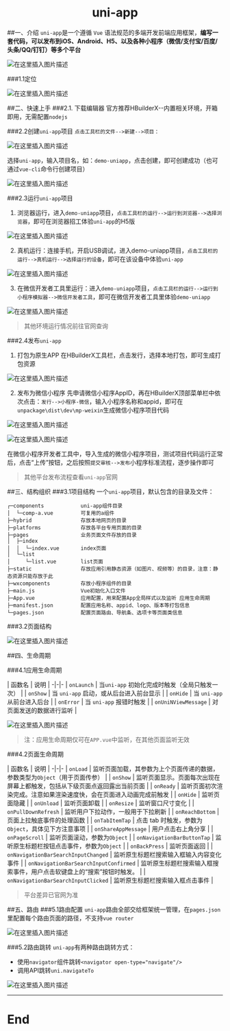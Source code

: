# <center><font>uni-app</font></center>

##一、介绍
`uni-app`是一个遵循 `Vue` 语法规范的多端开发前端应用框架，**编写一套代码，可以发布到iOS、Android、H5、以及各种小程序（微信/支付宝/百度/头条/QQ/钉钉）等多个平台**

![在这里插入图片描述](https://img-blog.csdnimg.cn/20191220133448989.jpg?x-oss-process=image/watermark,type_ZmFuZ3poZW5naGVpdGk,shadow_10,text_aHR0cHM6Ly9ibG9nLmNzZG4ubmV0L3dlaXhpbl80NDI2Njc2MQ==,size_16,color_FFFFFF,t_70)

###1.1定位

![在这里插入图片描述](https://img-blog.csdnimg.cn/20191220133612273.jpg?x-oss-process=image/watermark,type_ZmFuZ3poZW5naGVpdGk,shadow_10,text_aHR0cHM6Ly9ibG9nLmNzZG4ubmV0L3dlaXhpbl80NDI2Njc2MQ==,size_16,color_FFFFFF,t_70)

##二、快速上手
###2.1. 下载编辑器
官方推荐HBuilderX--内置相关环境，开箱即用，无需配置`nodejs`

###2.2创建`uni-app`项目
`点击工具栏的文件-->新建-->项目：`

![在这里插入图片描述](https://img-blog.csdnimg.cn/20191220133850574.png?x-oss-process=image/watermark,type_ZmFuZ3poZW5naGVpdGk,shadow_10,text_aHR0cHM6Ly9ibG9nLmNzZG4ubmV0L3dlaXhpbl80NDI2Njc2MQ==,size_16,color_FFFFFF,t_70)

选择`uni-app`，输入项目名，如：`demo-uniapp`，点击创建，即可创建成功（也可通过`vue-cli`命令行创建项目）

![在这里插入图片描述](https://img-blog.csdnimg.cn/20191220134021489.png?x-oss-process=image/watermark,type_ZmFuZ3poZW5naGVpdGk,shadow_10,text_aHR0cHM6Ly9ibG9nLmNzZG4ubmV0L3dlaXhpbl80NDI2Njc2MQ==,size_16,color_FFFFFF,t_70)

###2.3运行`uni-app`项目
1. 浏览器运行，进入`demo-uniapp`项目，`点击工具栏的运行-->运行到浏览器-->选择浏览器`，即可在浏览器招工体验`uni-app`的H5版

![在这里插入图片描述](https://img-blog.csdnimg.cn/2019122013455398.png)

2. 真机运行：连接手机，开启USB调试，进入demo-uniapp项目，`点击工具栏的运行-->真机运行-->选择运行的设备`，即可在该设备中体验`uni-app`

![在这里插入图片描述](https://img-blog.csdnimg.cn/20191220134733502.png?x-oss-process=image/watermark,type_ZmFuZ3poZW5naGVpdGk,shadow_10,text_aHR0cHM6Ly9ibG9nLmNzZG4ubmV0L3dlaXhpbl80NDI2Njc2MQ==,size_16,color_FFFFFF,t_70)

3. 在微信开发者工具里运行：进入`demo-uniapp`项目，`点击工具栏的运行-->运行到小程序模拟器-->微信开发者工具`，即可在微信开发者工具里体验`demo-uniapp`

![在这里插入图片描述](https://img-blog.csdnimg.cn/20191220134905445.png?x-oss-process=image/watermark,type_ZmFuZ3poZW5naGVpdGk,shadow_10,text_aHR0cHM6Ly9ibG9nLmNzZG4ubmV0L3dlaXhpbl80NDI2Njc2MQ==,size_16,color_FFFFFF,t_70)

>其他环境运行情况前往官网查询

###2.4发布`uni-app`
1. 打包为原生APP
在HBuilderX工具栏，点击发行，选择本地打包，即可生成打包资源

![在这里插入图片描述](https://img-blog.csdnimg.cn/20191220135141953.png?x-oss-process=image/watermark,type_ZmFuZ3poZW5naGVpdGk,shadow_10,text_aHR0cHM6Ly9ibG9nLmNzZG4ubmV0L3dlaXhpbl80NDI2Njc2MQ==,size_16,color_FFFFFF,t_70)

2. 发布为微信小程序
先申请微信小程序AppID，再在HBuilderX顶部菜单栏中依次点击：`发行-->小程序-微信`，输入小程序名称和appid，即可在`unpackage\dist\dev\mp-weixin`生成微信小程序项目代码

![在这里插入图片描述](https://img-blog.csdnimg.cn/20191220135603935.png?x-oss-process=image/watermark,type_ZmFuZ3poZW5naGVpdGk,shadow_10,text_aHR0cHM6Ly9ibG9nLmNzZG4ubmV0L3dlaXhpbl80NDI2Njc2MQ==,size_16,color_FFFFFF,t_70)

![在这里插入图片描述](https://img-blog.csdnimg.cn/20191220135517290.png?x-oss-process=image/watermark,type_ZmFuZ3poZW5naGVpdGk,shadow_10,text_aHR0cHM6Ly9ibG9nLmNzZG4ubmV0L3dlaXhpbl80NDI2Njc2MQ==,size_16,color_FFFFFF,t_70)

在微信小程序开发者工具中，导入生成的微信小程序项目，测试项目代码运行正常后，点击“上传”按钮，之后按照`提交审核-->发布`小程序标准流程，逐步操作即可

>其他平台发布流程查看`uni-app`官网

##三、结构组织
###3.1项目结构
一个`uni-app`项目，默认包含的目录及文件：
```
┌─components            uni-app组件目录
│  └─comp-a.vue         可复用的a组件
├─hybrid                存放本地网页的目录
├─platforms             存放各平台专用页面的目录
├─pages                 业务页面文件存放的目录
│  ├─index
│  │  └─index.vue       index页面
│  └─list
│     └─list.vue        list页面
├─static                存放应用引用静态资源（如图片、视频等）的目录，注意：静态资源只能存放于此
├─wxcomponents          存放小程序组件的目录
├─main.js               Vue初始化入口文件
├─App.vue               应用配置，用来配置App全局样式以及监听 应用生命周期
├─manifest.json         配置应用名称、appid、logo、版本等打包信息
└─pages.json            配置页面路由、导航条、选项卡等页面类信息
```

###3.2页面结构

![在这里插入图片描述](https://img-blog.csdnimg.cn/20191220140915359.jpg?x-oss-process=image/watermark,type_ZmFuZ3poZW5naGVpdGk,shadow_10,text_aHR0cHM6Ly9ibG9nLmNzZG4ubmV0L3dlaXhpbl80NDI2Njc2MQ==,size_16,color_FFFFFF,t_70)

##四、生命周期

###4.1应用生命周期

| 函数名        | 说明   |
-|-|-
| `onLaunch`      | 当`uni-app` 初始化完成时触发（全局只触发一次）   |
| `onShow`        | 当 `uni-app` 启动，或从后台进入前台显示   |
| `onHide`        | 当 `uni-app` 从前台进入后台    |
| `onError`        | 当 `uni-app` 报错时触发    |
| `onUniNViewMessage`        | 对页面发送的数据进行监听    |

![在这里插入图片描述](https://img-blog.csdnimg.cn/20191220141405359.png?x-oss-process=image/watermark,type_ZmFuZ3poZW5naGVpdGk,shadow_10,text_aHR0cHM6Ly9ibG9nLmNzZG4ubmV0L3dlaXhpbl80NDI2Njc2MQ==,size_16,color_FFFFFF,t_70)

>注：应用生命周期仅可在`APP.vue`中监听，在其他页面监听无效

###4.2页面生命周期

| 函数名        | 说明   |
-|-|-
| `onLoad`      | 监听页面加载，其参数为上个页面传递的数据，参数类型为`Object`（用于页面传参）   |
| `onShow`        | 监听页面显示。页面每次出现在屏幕上都触发，包括从下级页面点返回露出当前页面    |
| `onReady`        | 监听页面初次渲染完成。注意如果渲染速度快，会在页面进入动画完成前触发    |
| `onHide`        | 监听页面隐藏    |
| `onUnload`        | 监听页面卸载    |
| `onResize`        | 监听窗口尺寸变化    |
| `onPullDownRefresh`        | 监听用户下拉动作，一般用于下拉刷新    |
| `onReachBottom`        | 页面上拉触底事件的处理函数    |
| `onTabItemTap`        | 点击 tab 时触发，参数为`Object`，具体见下方注意事项    |
| `onShareAppMessage`        | 用户点击右上角分享    |
| `onPageScroll`        | 监听页面滚动，参数为`Object`    |
| `onNavigationBarButtonTap`        | 监听原生标题栏按钮点击事件，参数为`Object`    |
| `onBackPress`        | 监听页面返回    |
| `onNavigationBarSearchInputChanged`        | 监听原生标题栏搜索输入框输入内容变化事件    |
| `onNavigationBarSearchInputConfirmed`        | 监听原生标题栏搜索输入框搜索事件，用户点击软键盘上的“搜索”按钮时触发。    |
| `onNavigationBarSearchInputClicked`        | 监听原生标题栏搜索输入框点击事件    |

>平台差异已官网为准

##五、路由
###5.1路由配置
`uni-app`路由全部交给框架统一管理，在`pages.json`里配置每个路由页面的路径，不支持`vue router`

![在这里插入图片描述](https://img-blog.csdnimg.cn/20191220141951256.png?x-oss-process=image/watermark,type_ZmFuZ3poZW5naGVpdGk,shadow_10,text_aHR0cHM6Ly9ibG9nLmNzZG4ubmV0L3dlaXhpbl80NDI2Njc2MQ==,size_16,color_FFFFFF,t_70)

###5.2路由跳转
`uni-app`有两种路由跳转方式：
* 使用`navigator`组件跳转`<navigator open-type="navigate"/>`
* 调用API跳转`uni.navigateTo`

![在这里插入图片描述](https://img-blog.csdnimg.cn/20191220142129375.png?x-oss-process=image/watermark,type_ZmFuZ3poZW5naGVpdGk,shadow_10,text_aHR0cHM6Ly9ibG9nLmNzZG4ubmV0L3dlaXhpbl80NDI2Njc2MQ==,size_16,color_FFFFFF,t_70)


---
# End




